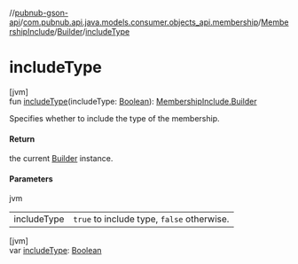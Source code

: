 //[pubnub-gson-api](../../../../index.md)/[com.pubnub.api.java.models.consumer.objects_api.membership](../../index.md)/[MembershipInclude](../index.md)/[Builder](index.md)/[includeType](include-type.md)

# includeType

[jvm]\
fun [includeType](include-type.md)(includeType: [Boolean](https://kotlinlang.org/api/core/kotlin-stdlib/kotlin/-boolean/index.html)): [MembershipInclude.Builder](index.md)

Specifies whether to include the type of the membership.

#### Return

the current [Builder](index.md) instance.

#### Parameters

jvm

| | |
|---|---|
| includeType | `true` to include type, `false` otherwise. |

[jvm]\
var [includeType](include-type.md): [Boolean](https://kotlinlang.org/api/core/kotlin-stdlib/kotlin/-boolean/index.html)
